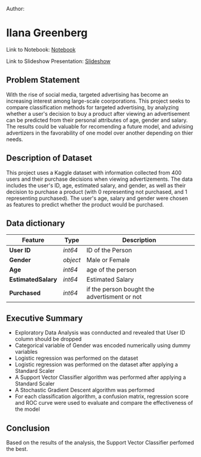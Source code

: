 Author:

# Ilana Greenberg

Link to Notebook: [Notebook](https://colab.research.google.com/drive/1_8d5Bb3CyKQOSCclv-zLiCet21noeCi2?authuser=1#scrollTo=48uOnS-q__ue)

Link to Slideshow Presentation: [Slideshow](https://docs.google.com/presentation/d/1J53p0-xHDUiF3Nr1eCOXclAh3F-9OE5ZffplDbf_wPI/edit#slide=id.g1ee6196da71_0_1221)

## Problem Statement
With the rise of social media, targeted advertising has become an increasing interest among large-scale coorporations. This project seeks to compare classification methods for targeted advertising, by analyzing whether a user's decision to buy a product after viewing an advertisement can be predicted from their personal attributes of age, gender and salary. The results could be valuable for recomending a future model, and advising advertizers in the favorability of one model over another depending on thier needs. 

## Description of Dataset
This project uses a Kaggle dataset with information collected from 400 users and their purchase decisions when viewing advertizements.  The data includes the user's ID, age, estimated salary, and gender, as well as their decision to purchase a product (with 0 representing not purchased, and 1 representing purchased).  The user's age, salary and gender were chosen as features to predict whether the product would be purchased. 

## Data dictionary

|Feature|Type|Description|
|---|---|---|
|**User ID**|*int64*|ID of the Person|
|**Gender**|*object*|Male or Female|
|**Age**|*int64*|age of the person|
|**EstimatedSalary**|*int64*|Estimated Salary |
|**Purchased**|*int64*|if the person bought the advertisment or not|

## Executive Summary
- Exploratory Data Analysis was connducted and revealed that User ID column should be dropped
- Categorical variable of Gender was encoded numerically using dummy variables
- Logistic regression was performed on the dataset 
- Logistic regression was performed on the dataset after applying a Standard Scaler
- A Support Vector Classifier algorithm was performed after applying a Standard Scaler
- A Stochastic Gradient Descent algorithm was performed
- For each classification algorithm, a confusion matrix, regression score and ROC curve were used to evaluate and compare the effectiveness of the model 

## Conclusion 

Based on the results of the analysis, the Support Vector Classifier perfomed the best.  

